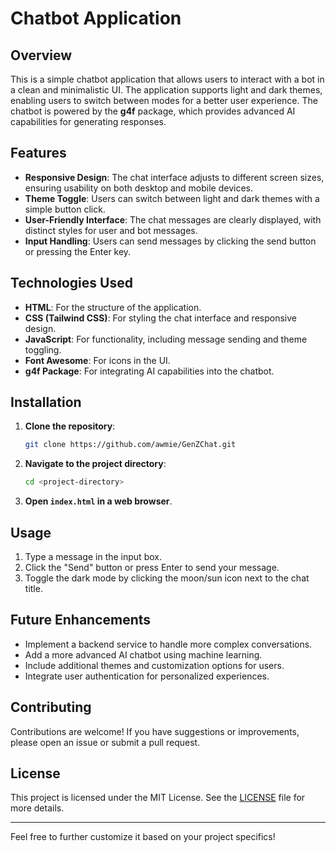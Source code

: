 # Chatbot Application

## Overview
This is a simple chatbot application that allows users to interact with a bot in a clean and minimalistic UI. The application supports light and dark themes, enabling users to switch between modes for a better user experience. The chatbot is powered by the **g4f** package, which provides advanced AI capabilities for generating responses.

## Features
- **Responsive Design**: The chat interface adjusts to different screen sizes, ensuring usability on both desktop and mobile devices.
- **Theme Toggle**: Users can switch between light and dark themes with a simple button click.
- **User-Friendly Interface**: The chat messages are clearly displayed, with distinct styles for user and bot messages.
- **Input Handling**: Users can send messages by clicking the send button or pressing the Enter key.

## Technologies Used
- **HTML**: For the structure of the application.
- **CSS (Tailwind CSS)**: For styling the chat interface and responsive design.
- **JavaScript**: For functionality, including message sending and theme toggling.
- **Font Awesome**: For icons in the UI.
- **g4f Package**: For integrating AI capabilities into the chatbot.

## Installation
1. **Clone the repository**:
   ```bash
   git clone https://github.com/awmie/GenZChat.git
   ```
2. **Navigate to the project directory**:
   ```bash
   cd <project-directory>
   ```
3. **Open `index.html` in a web browser**.

## Usage
1. Type a message in the input box.
2. Click the "Send" button or press Enter to send your message.
3. Toggle the dark mode by clicking the moon/sun icon next to the chat title.

## Future Enhancements
- Implement a backend service to handle more complex conversations.
- Add a more advanced AI chatbot using machine learning.
- Include additional themes and customization options for users.
- Integrate user authentication for personalized experiences.

## Contributing
Contributions are welcome! If you have suggestions or improvements, please open an issue or submit a pull request.

## License
This project is licensed under the MIT License. See the [LICENSE](LICENSE) file for more details.

---

Feel free to further customize it based on your project specifics!